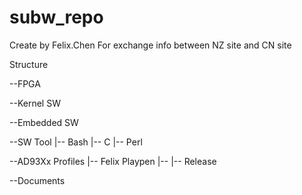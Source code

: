 # subw_repo
Create by Felix.Chen
For exchange info between NZ site and CN site

Structure

--FPGA

--Kernel SW

--Embedded SW

--SW Tool
  |-- Bash
  |-- C
  |-- Perl

--AD93Xx Profiles
  |-- Felix Playpen
  |-- 
  |-- Release

--Documents

